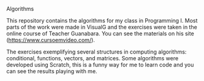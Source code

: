 Algorithms 

This repository contains the algorithms for my class in Programming I. Most parts of the work were made in VisualG and the exercises were taken in the online course of Teacher Guanabara. You can see the materials on his site (https://www.cursoemvideo.com/).

The exercises exemplifying several structures in computing algorithms: conditional, functions, vectors, and matrices. Some algorithms were developed using Scratch, this is a funny way for me to learn code and you can see the results playing with me.


